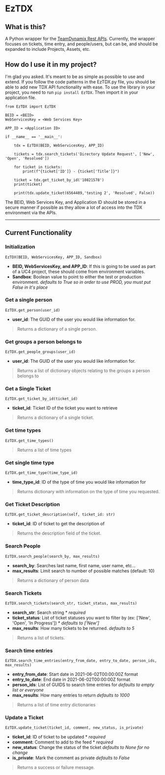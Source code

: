 # EzTDX
## What is this?
A Python wrapper for the [TeamDynamix Rest APIs](https://api.teamdynamix.com/TDWebApi/). Currently, the wrapper focuses on tickets, time entry, and people/users, but can be, and should be expanded to 
include Projects, Assets, etc.
## How do I use it in my project?
I'm glad you asked. It's meant to be as simple as possible to use and extend. If you follow the code patterns in the EzTDX.py 
file, you should be able to add new TDX API functionality with ease. To use the library in your project, you need to run ```pip install EzTDX```. Then import it in your application file.

```
from EzTDX import EzTDX

BEID = <BEID>
WebServicesKey = <Web Services Key>

APP_ID = <Application ID>

if __name__ == '__main__':

    tdx = EzTDX(BEID, WebServicesKey, APP_ID)

    tickets = tdx.search_tickets('Directory Update Request', ['New', 'Open', 'Resolved'])

    for ticket in tickets:
        print(f"{ticket['ID']} - {ticket['Title']}")

    ticket = tdx.get_ticket_by_id('10821578')
    print(ticket)

    print(tdx.update_ticket(6564489,'testing 2', 'Resolved', False))
```

The BEID, Web Services Key, and Application ID should be stored in a secure manner if possible as they allow a lot of access into the TDX environment via the APIs. 

---
## Current Functionality
### **Initialization**
```EzTDX(BEID, WebServicesKey, APP_ID, Sandbox)```
- **BEID, WebServicesKey, and APP_ID**: If this is going to be used as part of a UC4 project, these should come from environment variables.
- **Sandbox**: Boolean value to point to either the test or production environment. *defaults to True so in order to use PROD, you must put False in it's place*

### **Get a single person**
```EzTDX.get_person(user_id)```
- **user_id**: The GUID of the user you would like information for.
> Returns a dictionary of a single person.

### **Get groups a person belongs to**
```EzTDX.get_people_groups(user_id)```
- **user_id**: The GUID of the user you would like information for.
> Returns a list of dictionary objects relating to the groups a person belongs to

### **Get a Single Ticket**
```EzTDX.get_ticket_by_id(ticket_id)```
- **ticket_id**: Ticket ID of the ticket you want to retrieve
> Returns a dictionary of a single ticket.

### **Get time types**
```EzTDX.get_time_types()```
> Returns a list of time types

### **Get single time type**
```EzTDX.get_time_type(time_type_id)```
- **time_type_id**: ID of the type of time you would like information for
> Returns dictionary with information on the type of time you requested.

### **Get Ticket Description**
```EzTDX.get_ticket_description(self, ticket_id: str)```
- **ticket_id**: ID of ticket to get the description of
> Returns the description field of the ticket.

### **Search People**
```EzTDX.search_people(search_by, max_results)```
- **search_by**: Searches last name, first name, user name, etc...
- **max_results**: Limit search to number of possible matches (default: 10)
> Returns a dictionary of person data

### **Search Tickets**
```EzTDX.search_tickets(search_str, ticket_status, max_results)```
- **search_str**: Search string * *required*
- **ticket_status**: List of ticket statuses you want to filter by (ex: ['New', 'Open', 'In Progress']) * *defaults to ['New']*
- **max_results**: How many tickets to be returned. *defaults to 5*
> Returns a list of tickets.

### **Search time entries**
```EzTDX.search_time_entries(entry_from_date, entry_to_date, person_ids, max_results)```
- **entry_from_date**: Start date in 2021-06-02T00:00:00Z format
- **entry_to_date**: End date in 2021-06-02T00:00:00Z format
- **person_ids**: List of GUIDS to search time entries for *defaults to empty list or everyone*
- **max_results**: How many entries to return *defaults to 1000*
> Returns a list of time entry dictionaries

### **Update a Ticket**
```EzTDX.update_ticket(ticket_id, comment, new_status, is_private)```
- **ticket_id**: ID of ticket to be updated * *required*
- **comment**: Comment to add to the feed * *required*
- **new_status**: Change the status of the ticket *defaults to None for no change*
- **is_private**: Mark the comment as private *defaults to False*
> Returns a success or failure message.